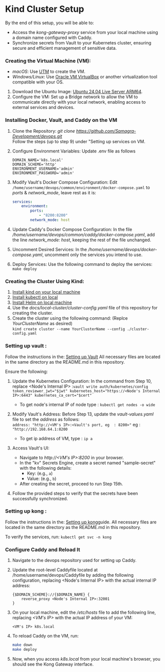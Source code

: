 # Kind Cluster Setup

By the end of this setup, you will be able to:

* Access the _kong-gateway-proxy_ service from your local machine using a domain name configured with Caddy.
* Synchronize secrets from Vault to your Kubernetes cluster, ensuring secure and efficient management of sensitive data.

### Creating the Virtual Machine (VM):  

- _macOS_: Use [UTM](https://mac.getutm.app/) to create the VM.
- _Windows/Linux_: Use [Oracle VM VirtualBox](https://www.oracle.com/in/virtualization/technologies/vm/downloads/virtualbox-downloads.html) or another virtualization tool compatible with your OS.

1. Download the Ubuntu Image: [Ubuntu 24.04 Live Server ARM64](https://cdimage.ubuntu.com/releases/24.04/release/ubuntu-24.04-live-server-arm64.iso).
2. Configure the VM: Set up a Bridge network to allow the VM to communicate directly with your local network, enabling access to external services and devices.

### Installing Docker, Vault, and Caddy on the VM

1. Clone the Repository: _git clone https://github.com/Samagra-Development/devops.git_  
Follow the steps (up to step 9) under "Setting up services on VM.

2. Configure Environment Variables: Update .env file as follows
   ```
   DOMAIN_NAME='k8s.local'
   DOMAIN_SCHEME='http'
   ENVIRONMENT_USERNAME='admin'
   ENVIRONMENT_PASSWORD='admin'
   ```

3. Modify Vault's Docker Compose Configuration: Edit `/home/username/devops/common/environment/docker-compose.yaml` to _ports_ & _network_mode_, leave rest as it is:
    ```yaml
    services:
        environment:
            ports:
                - "8200:8200"
            network_mode: host
    ```

4. Update Caddy's Docker Compose Configuration: In the file _/home/username/devops/common/caddy/docker-compose.yaml_, add the line _network_mode: host_, keeping the rest of the file unchanged.

5. Uncomment Desired Services: In the _/home/username/devops/docker-compose.yaml_, uncomment only the services you intend to use.

6. Deploy Services: Use the following command to deploy the services: `make deploy`

### Creating the Cluster Using Kind:

1. [Install kind on your local machine](https://kind.sigs.k8s.io/docs/user/quick-start/)
2. [Install kubectl on local](https://kubernetes.io/docs/tasks/tools/)
3. [Install Helm on local machine](https://helm.sh/docs/intro/install/#from-apt-debianubuntu)
4. Use the _docs/local-cluster/cluster-config.yaml_ file of this repository for creating the cluster.
5. Create the cluster using the following command: (Replce _YourClusterName_ as desired)  
   ```kind create cluster --name YourClusterName --config ./cluster-config.yaml```

### Setting up vault :

Follow the instructions in the: [Setting up Vault](../../cluster/components/vault/README.md)
All necessary files are located in the same directory as the README.md in this repository.

Ensure the following:

1. Update the Kubernetes Configuration: In the command from Step 10, replace <Node's Internal IP> :```vault write auth/kubernetes/config token_reviewer_jwt="$jwt" kubernetes_host="https://<Node's Internal IP>:6443" kubernetes_ca_cert="$cert" ```
    -  To get node's internal IP of node type : ```kubectl get nodes -o wide```

2. Modify Vault's Address: Before Step 13, update the _vault-values.yaml_ file to set the _address_ as follows:   
`address: "http://<VM's IP>:<Vault's port, eg 
: 8200>"`  eg : `"http://192.168.64.1:8200`
   - To get ip address of VM, type : ```ip a```

3. Access Vault's UI:
   * Navigate to _http://<VM's IP>:8200_ in your browser.
   * In the "kv" Secrets Engine, create a secret named "sample-secret" with the following details:
     - Key: (e.g., `a`)
     - Value: (e.g., `b`)
   * After creating the secret, proceed to run Step 15th.

4. Follow the provided steps to verify that the secrets have been successfully synchronized.

### Setting up kong :

Follow the instructions in the: [Setting up kong](../../cluster/components/kong/README.md)guide. 
All necessary files are located in the same directory as the README.md in this repository.

To verify the services, run: ```kubectl get svc -n kong```

### Configure Caddy and Reload It

1. Navigate to the devops repository used for setting up Caddy.
2. Update the root-level Caddyfile located at /home/username/devops/Caddyfile by adding the following configuration, replacing <Node's Internal IP> with the actual internal IP address:

   ```
   {$DOMAIN_SCHEME}://{$DOMAIN_NAME} {
       reverse_proxy <Node's Internal IP>:32001
   }
   ```
3. On your local machine, edit the _/etc/hosts_ file to add the following line, replacing _<VM's IP>_ with the actual IP address of your VM:

    ```
    <VM's IP> k8s.local
    ```

4. To reload Caddy on the VM, run:
   ```bash
   make down
   make deploy
   ```
5. Now, when you access _k8s.local_ from your local machine's browser, you should see the Kong Gateway interface.

